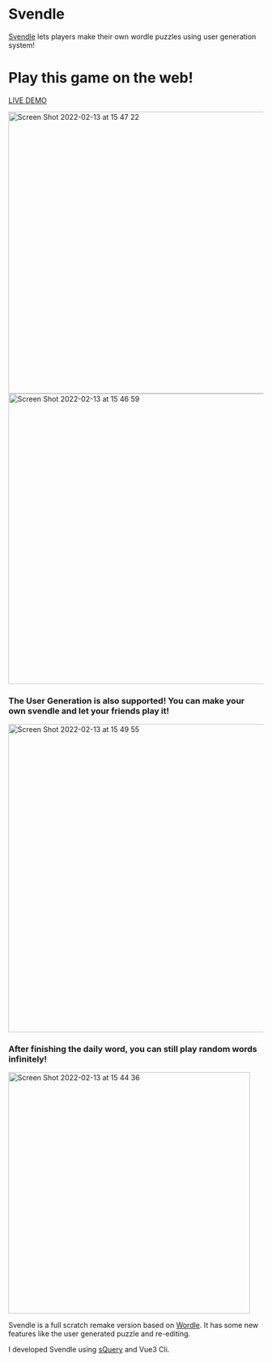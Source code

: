 # Svendle
[Svendle](https://exis9.github.io/Svendle/) lets players make their own wordle puzzles using user generation system!

# Play this game on the web!
[LIVE DEMO](https://exis9.github.io/Svendle/)

<img width="557" alt="Screen Shot 2022-02-13 at 15 47 22" src="https://user-images.githubusercontent.com/91220554/153772154-e8cd513d-207e-4b2d-b741-2e8634a02f2c.png">

<img width="574" alt="Screen Shot 2022-02-13 at 15 46 59" src="https://user-images.githubusercontent.com/91220554/153772165-172c548e-df80-4c65-afb3-f1265f169dd9.png">


### The User Generation is also supported! You can make your own svendle and let your friends play it!

<img width="609" alt="Screen Shot 2022-02-13 at 15 49 55" src="https://user-images.githubusercontent.com/91220554/153772168-e322c979-59d2-448d-b186-667964dbd4c9.png">


### After finishing the daily word, you can still play random words infinitely!

<img width="477" alt="Screen Shot 2022-02-13 at 15 44 36" src="https://user-images.githubusercontent.com/91220554/153772172-d8fd6ddf-d105-430e-8bfd-1f737ae9f98b.png">


Svendle is a full scratch remake version based on [Wordle](https://www.powerlanguage.co.uk/wordle/).
It has some new features like the user generated puzzle and re-editing.

I developed Svendle using [sQuery](https://squery.vercel.app/) and Vue3 Cli.

